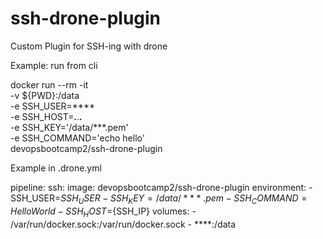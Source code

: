 # ssh-drone-plugin
Custom Plugin for SSH-ing with drone

Example: run from cli

docker run --rm -it \
  -v ${PWD}:/data \
  -e SSH_USER=**** \
  -e SSH_HOST=***.***.***.*** \
  -e SSH_KEY='/data/***.pem' \
  -e SSH_COMMAND='echo hello' \
  devopsbootcamp2/ssh-drone-plugin
  
  
Example in .drone.yml

pipeline:
  ssh:
    image: devopsbootcamp2/ssh-drone-plugin
    environment:
      - SSH_USER=${SSH_USER}
      - SSH_KEY=/data/***.pem
      - SSH_COMMAND=Hello World
      - SSH_HOST=${SSH_IP}
    volumes:
      - /var/run/docker.sock:/var/run/docker.sock
      - ****:/data

